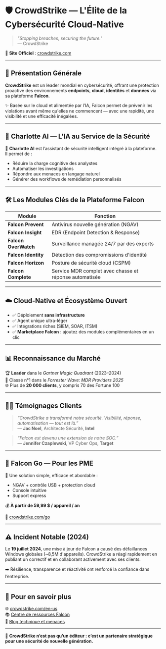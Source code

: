# 🛡️ CrowdStrike — L'Élite de la Cybersécurité Cloud-Native

> _"Stopping breaches, securing the future."_  
> — CrowdStrike

🔗 **Site Officiel** : [crowdstrike.com](https://www.crowdstrike.com/en-us/)

---

## 🚀 Présentation Générale

**CrowdStrike** est un leader mondial en cybersécurité, offrant une protection proactive des environnements **endpoints**, **cloud**, **identités** et **données** via sa plateforme **Falcon**.

✨ Basée sur le cloud et alimentée par l’IA, Falcon permet de prévenir les violations avant même qu'elles ne commencent — avec une rapidité, une visibilité et une efficacité inégalées.

---

## 🧠 Charlotte AI — L'IA au Service de la Sécurité

🎯 **Charlotte AI** est l’assistant de sécurité intelligent intégré à la plateforme.  
Il permet de :

- Réduire la charge cognitive des analystes
- Automatiser les investigations
- Répondre aux menaces en langage naturel
- Générer des workflows de remédiation personnalisés

---

## 🛠️ Les Modules Clés de la Plateforme Falcon

| Module                     | Fonction                                                         |
|----------------------------|------------------------------------------------------------------|
| **Falcon Prevent**         | Antivirus nouvelle génération (NGAV)                            |
| **Falcon Insight**         | EDR (Endpoint Detection & Response)                             |
| **Falcon OverWatch**       | Surveillance managée 24/7 par des experts                       |
| **Falcon Identity**        | Détection des compromissions d'identité                         |
| **Falcon Horizon**         | Posture de sécurité cloud (CSPM)                                |
| **Falcon Complete**        | Service MDR complet avec chasse et réponse automatisée          |

---

## ☁️ Cloud-Native et Écosystème Ouvert

- ✅ Déploiement **sans infrastructure**
- ✅ Agent unique ultra-léger
- ✅ Intégrations riches (SIEM, SOAR, ITSM)
- ✅ **Marketplace Falcon** : ajoutez des modules complémentaires en un clic

---

## 📊 Reconnaissance du Marché

🏆 **Leader** dans le *Gartner Magic Quadrant* (2023–2024)  
🏅 Classé n°1 dans le *Forrester Wave: MDR Providers 2025*  
🌐 Plus de **20 000 clients**, y compris 70 des Fortune 100

---

## 👨‍💼 Témoignages Clients

> _“CrowdStrike a transformé notre sécurité. Visibilité, réponse, automatisation — tout est là.”_  
> — **Jac Noel**, Architecte Sécurité, **Intel**

> _“Falcon est devenu une extension de notre SOC.”_  
> — **Jennifer Czaplewski**, VP Cyber Ops, **Target**

---

## 💼 Falcon Go — Pour les PME

🎯 Une solution simple, efficace et abordable :

- NGAV + contrôle USB + protection cloud
- Console intuitive
- Support express

💰 **À partir de 59,99 $ / appareil / an**

🔗 [crowdstrike.com/go](https://www.crowdstrike.com/en-us/solutions/small-business/)

---

## ⚠️ Incident Notable (2024)

Le **19 juillet 2024**, une mise à jour de Falcon a causé des défaillances Windows globales (~8,5M d'appareils). CrowdStrike a réagi rapidement en publiant un correctif et en collaborant activement avec ses clients.

➡️ Résilience, transparence et réactivité ont renforcé la confiance dans l’entreprise.

---

## 🔗 Pour en savoir plus

🌐 [crowdstrike.com/en-us](https://www.crowdstrike.com/en-us/)  
📚 [Centre de ressources Falcon](https://www.crowdstrike.com/resources/)  
📢 [Blog technique et menaces](https://www.crowdstrike.com/blog/)

---

🧩 **CrowdStrike n’est pas qu’un éditeur : c’est un partenaire stratégique pour une sécurité de nouvelle génération.**


